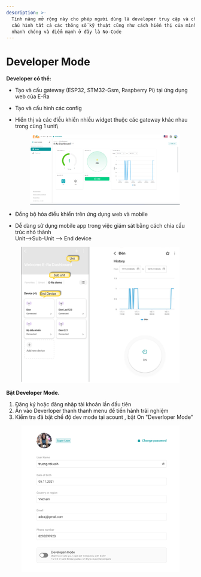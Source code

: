 ```yaml
---
description: >-
  Tính năng mở rộng này cho phép người dùng là developer truy cập và cho phép
  cấu hình tất cả các thông số kỹ thuật cũng như cách hiển thị của mình một cách
  nhanh chóng và điểm mạnh ở đây là No-Code
---
```


# Developer Mode



**Developer có thể:**

* Tạo và cấu gateway (ESP32, STM32-Gsm, Raspberry Pi) tại ứng dụng web của E-Ra
* Tạo và cấu hình các config&#x20;
*   Hiển thị và các điều khiển nhiều widget thuộc các gateway khác nhau trong cùng 1 unit\


    <figure><img src="../.gitbook/assets/image (3) (6).png" alt=""><figcaption></figcaption></figure>
* Đồng bộ hóa điều khiển trên ứng dụng web và mobile
* Dễ dàng sử dụng mobile app trong việc giám sát bằng cách chia cấu trúc nhỏ thành \
  Unit-->Sub-Unit --> End device

<figure><img src="../.gitbook/assets/image (14).png" alt=""><figcaption></figcaption></figure>

**Bật Developer Mode.**

1. Đăng ký hoặc đăng nhập tài khoản lần đầu tiên
2. Ấn vào Deverloper thanh thanh menu để tiến hành trải nghiệm
3. Kiểm tra đã bật chế độ dev mode tại acount , bật On "Deverloper Mode"

<figure><img src="../.gitbook/assets/Screen Shot 2022-07-22 at 14.08.29.png" alt=""><figcaption></figcaption></figure>

